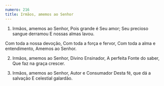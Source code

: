 ```yaml
---
numero: 216
title: Irmãos, amemos ao Senhor
---
```

1. Irmãos, amemos ao Senhor,
Pois grande é Seu amor;
Seu precioso sangue derramou
E nossas almas lavou.

Com toda a nossa devoção,
Com toda a força e fervor,
Com toda a alma e entendimento,
Amemos ao Senhor.

2. Irmãos, amemos ao Senhor,
Divino Ensinador,
A perfeita Fonte do saber,
Que faz na graça crescer.

3. Irmãos, amemos ao Senhor,
Autor e Consumador
Desta fé, que dá a salvação
E celestial galardão.
